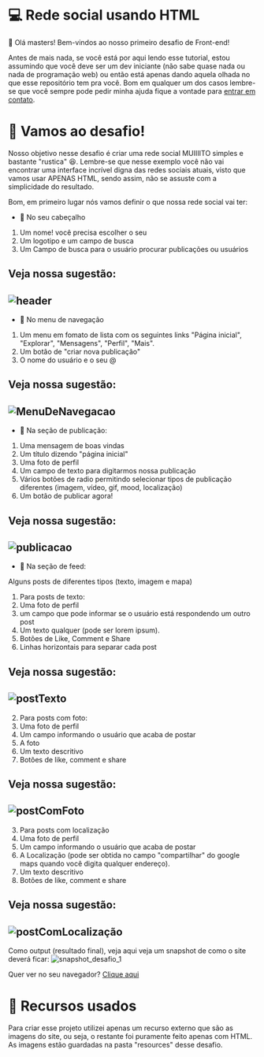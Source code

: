 # 💻 Rede social usando HTML

👋 Olá masters! Bem-vindos ao nosso primeiro desafio de Front-end!

Antes de mais nada, se você está por aqui lendo esse tutorial, estou assumindo que você deve ser um dev iniciante (não sabe quase nada ou nada de programação web) ou então está apenas dando aquela olhada no que esse repositório tem pra você. Bom em qualquer um dos casos lembre-se que você sempre pode pedir minha ajuda fique a vontade para [entrar em contato](https://www.computersciencemaster.com.br/#contato).

# 👊 Vamos ao desafio!

Nosso objetivo nesse desafio é criar uma rede social MUIIIITO simples e bastante "rustica" 😆. Lembre-se que nesse exemplo você não vai encontrar uma interface incrível digna das redes sociais atuais, visto que vamos usar APENAS HTML, sendo assim, não se assuste com a simplicidade do resultado.

Bom, em primeiro lugar nós vamos definir o que nossa rede social vai ter:

- 📄 No seu cabeçalho

1. Um nome! você precisa escolher o seu
2. Um logotipo e um campo de busca
3. Um Campo de busca para o usuário procurar publicações ou usuários

Veja nossa sugestão:
---
![header](https://user-images.githubusercontent.com/13739735/154479686-d471a4bb-de6f-4506-ac7f-2c4eb6f67c19.JPG)
---
- 📄 No menu de navegação
1. Um menu em fomato de lista com os seguintes links "Página inicial", "Explorar", "Mensagens", "Perfil", "Mais".
2. Um botão de "criar nova publicação"
3. O nome do usuário e o seu @

Veja nossa sugestão:
---
![MenuDeNavegacao](https://user-images.githubusercontent.com/13739735/154480013-2f513a8a-b2db-4e97-81e2-d26b22f2296a.png)
--- 

- 📄 Na seção de publicação:

1. Uma mensagem de boas vindas
2. Um título dizendo "página inicial"
3. Uma foto de perfil
4. Um campo de texto para digitarmos nossa publicação
5. Vários botões de radio permitindo selecionar tipos de publicação diferentes (imagem, vídeo, gif, mood, localização)
6. Um botão de publicar agora!


Veja nossa sugestão:
---
![publicacao](https://user-images.githubusercontent.com/13739735/154480597-572e88b6-241e-4a99-a8b5-eb95ccf47142.png)
--- 

- 📄 Na seção de feed:

Alguns posts de diferentes tipos (texto, imagem e mapa)

1. Para posts de texto:
  1. Uma foto de perfil
  2. um campo que pode informar se o usuário está respondendo um outro post
  3. Um texto qualquer (pode ser lorem ipsum).
  4. Botões de Like, Comment e Share
  5. Linhas horizontais para separar cada post

Veja nossa sugestão:
---
![postTexto](https://user-images.githubusercontent.com/13739735/154481103-f0e0400f-f05e-4231-a436-7a3a8fe9d640.png)
---

2. Para posts com foto:
  1. Uma foto de perfil
  2. Um campo informando o usuário que acaba de postar
  3. A foto
  4. Um texto descritivo
  5. Botões de like, comment e share 

Veja nossa sugestão:
---
![postComFoto](https://user-images.githubusercontent.com/13739735/154481844-5103554e-a25e-4f5c-a1b2-8d1be3d468be.png)
---

3. Para posts com localização
  1. Uma foto de perfil
  2. Um campo informando o usuário que acaba de postar
  3. A Localização (pode ser obtida no campo "compartilhar" do google maps quando você digita qualquer endereço).
  4. Um texto descritivo
  5. Botões de like, comment e share 


Veja nossa sugestão:
---
![postComLocalização](https://user-images.githubusercontent.com/13739735/154481981-19b044e9-6b4b-41d1-a9f2-fc70f05eaf1c.png)
---


Como output (resultado final), veja aqui veja um snapshot de como o site deverá ficar:
![snapshot_desafio_1](https://user-images.githubusercontent.com/13739735/154482433-f720e367-d271-4c44-a791-c8b6cf8154af.png)

Quer ver no seu navegador?
[Clique aqui](https://computersciencemaster.com.br/desafios/front-end/1/)


# 💼 Recursos usados

Para criar esse projeto utilizei apenas um recurso externo que são as imagens do site, ou seja, o restante foi puramente feito apenas com HTML. 
As imagens estão guardadas na pasta "resources" desse desafio.

